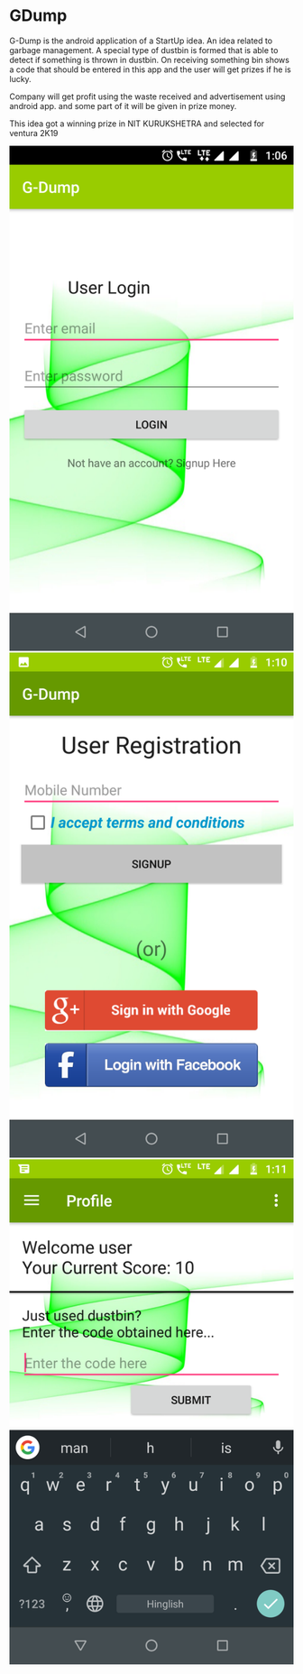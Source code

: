 # GDump
G-Dump is the android application of a StartUp idea.
An idea related to garbage management. A special type of dustbin is formed that is able to detect if something is thrown in dustbin. On receiving something bin shows a code that should be entered in this app and the user will get prizes if he is lucky.

Company will get profit using the waste received and advertisement using android app. and some part of it will be given in prize money.

This idea got a winning prize in NIT KURUKSHETRA and selected for ventura 2K19


![alt text](https://github.com/Keshari0601/GDump/blob/master/Screenshots/Screenshot_1.png)
![alt text](https://github.com/Keshari0601/GDump/blob/master/Screenshots/Screenshot_2.png)
![alt text](https://github.com/Keshari0601/GDump/blob/master/Screenshots/Screenshot_3.png)
